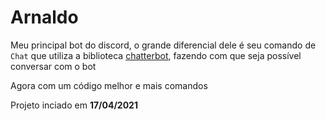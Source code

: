 # Arnaldo

Meu principal bot do discord, o grande diferencial dele é seu comando de `Chat` que utiliza a biblioteca [chatterbot](https://github.com/gunthercox/ChatterBot), fazendo com que seja possível conversar com o bot

Agora com um código melhor e mais comandos

Projeto inciado em **17/04/2021**
